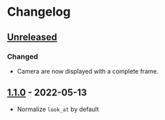 # Changelog

<!--

Changelog follow https://keepachangelog.com/ format.

-->

## [Unreleased]

### Changed

* Camera are now displayed with a complete frame.

## [1.1.0] - 2022-05-13

* Normalize `look_at` by default

[Unreleased]: https://github.com/google-research/visu3d/compare/v1.1.0...HEAD
[1.1.0]: https://github.com/google-research/visu3d/releases/tag/v0.3.2
